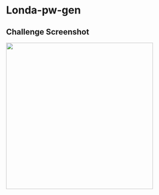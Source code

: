 # Londa-pw-gen



## Challenge Screenshot 
<img src="/Londa-pw-gen/pwscreenshot.jpg" width="400px"/>

